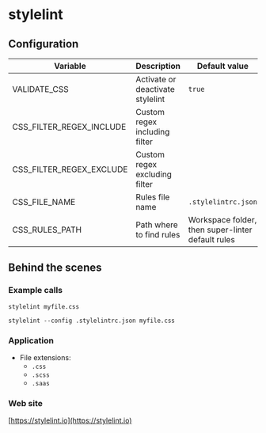 <!-- Generated by .automation/build.py, please do not update manually -->
# stylelint

## Configuration

| Variable | Description | Default value |
| ----------------- | -------------- | -------------- |
| VALIDATE_CSS | Activate or deactivate stylelint | `true` |
| CSS_FILTER_REGEX_INCLUDE | Custom regex including filter |  |
| CSS_FILTER_REGEX_EXCLUDE | Custom regex excluding filter |  |
| CSS_FILE_NAME | Rules file name | `.stylelintrc.json` |
| CSS_RULES_PATH | Path where to find rules | Workspace folder, then super-linter default rules |

## Behind the scenes

### Example calls

```shell
stylelint myfile.css
```

```shell
stylelint --config .stylelintrc.json myfile.css
```

### Application

- File extensions:
  - `.css`
  - `.scss`
  - `.saas`

### Web site

[https://stylelint.io](https://stylelint.io)
